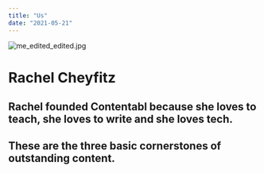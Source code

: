```yaml
---
title: "Us"
date: "2021-05-21"
---
```


![me_edited_edited.jpg](images/412b8-dd3d09_c67cb2c544fc4a9d898f8d7460e7cd99mv2.jpg)

# Rachel Cheyfitz

## Rachel founded Contentabl because she loves to teach, she loves to write and she loves tech.

## These are the three basic cornerstones of outstanding content.
